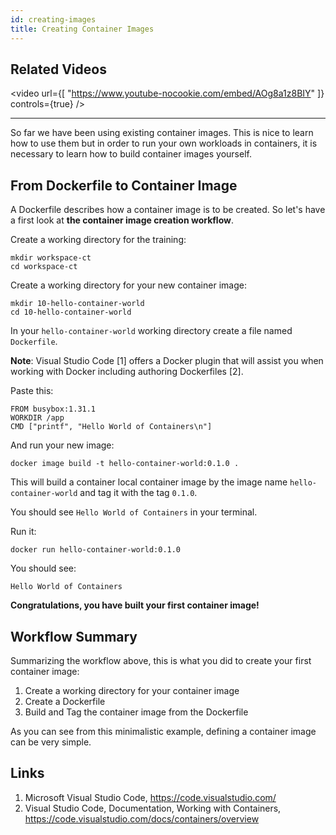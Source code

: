 ```yaml
---
id: creating-images
title: Creating Container Images
---
```


## Related Videos
<video
  url={[
    "https://www.youtube-nocookie.com/embed/AOg8a1z8BIY"
  ]}
  controls={true}
/>

---

So far we have been using existing container images. This is nice to learn how to use them but in order to run your own workloads in containers, it is necessary to learn how to build container images yourself.

## From Dockerfile to Container Image

A Dockerfile describes how a container image is to be created. So let's have a first look at **the container image creation workflow**.

Create a working directory for the training:

    mkdir workspace-ct
    cd workspace-ct

Create a working directory for your new container image:

    mkdir 10-hello-container-world
    cd 10-hello-container-world

In your `hello-container-world` working directory create a file named `Dockerfile`.

**Note**: Visual Studio Code [1] offers a Docker plugin that will assist you when working with Docker including authoring Dockerfiles [2].

Paste this:

    FROM busybox:1.31.1
    WORKDIR /app
    CMD ["printf", "Hello World of Containers\n"]

And run your new image:

    docker image build -t hello-container-world:0.1.0 .

This will build a container local container image by the image name `hello-container-world` and tag it with the tag `0.1.0`.

You should see `Hello World of Containers` in your terminal.

Run it:

    docker run hello-container-world:0.1.0

You should see:

    Hello World of Containers

**Congratulations, you have built your first container image!**

## Workflow Summary

Summarizing the workflow above, this is what you did to create your first container image:

1. Create a working directory for your container image
2. Create a Dockerfile
3. Build and Tag the container image from the Dockerfile

As you can see from this minimalistic example, defining a container image can be very simple.

## Links

1. Microsoft Visual Studio Code, https://code.visualstudio.com/
2. Visual Studio Code, Documentation, Working with Containers, https://code.visualstudio.com/docs/containers/overview
